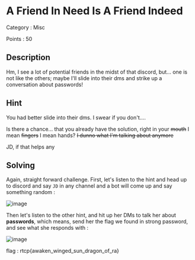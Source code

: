 # A Friend In Need Is A Friend Indeed

Category : Misc

Points : 50

## Description

Hm, I see a lot of potential friends in the midst of that discord, but... one is not like the others; maybe I'll slide into their dms and strike up a conversation about passwords!

## Hint

You had better slide into their dms. I swear if you don't....

Is there a chance... that you already have the solution, right in your ~~mouth~~ I mean ~~fingers~~ I mean hands? ~~I dunno what I'm talking about anymore~~

JD, if that helps any

## Solving

Again, straight forward challenge. First, let's listen to the hint and head up to discord and say `JD` in any channel and a bot will come up
and say something random :

![image](https://user-images.githubusercontent.com/57148042/73140349-2e952180-4078-11ea-8dfc-db45fc290bcd.png)

Then let's listen to the other hint, and hit up her DMs to talk her about **passwords**, which means, send her the flag we found in strong password, and see what she responds with :

![image](https://user-images.githubusercontent.com/57148042/73140375-7320bd00-4078-11ea-9dd7-6ef0a818b481.png)

flag : rtcp{awaken_winged_sun_dragon_of_ra}
